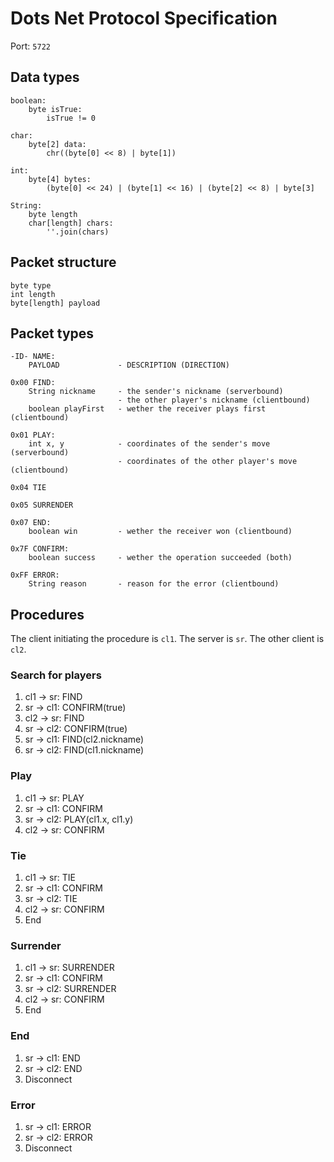 # Dots Net Protocol Specification
Port: `5722`
## Data types
    boolean:
        byte isTrue:
            isTrue != 0

    char:
        byte[2] data:
            chr((byte[0] << 8) | byte[1])

    int:
        byte[4] bytes:
            (byte[0] << 24) | (byte[1] << 16) | (byte[2] << 8) | byte[3]

    String:
        byte length
        char[length] chars:
            ''.join(chars)

## Packet structure
    byte type
    int length
    byte[length] payload

## Packet types
    -ID- NAME:
        PAYLOAD             - DESCRIPTION (DIRECTION)

    0x00 FIND:
        String nickname     - the sender's nickname (serverbound)
                            - the other player's nickname (clientbound)
        boolean playFirst   - wether the receiver plays first (clientbound)

    0x01 PLAY:
        int x, y            - coordinates of the sender's move (serverbound)
                            - coordinates of the other player's move (clientbound)

    0x04 TIE

    0x05 SURRENDER

    0x07 END:
        boolean win         - wether the receiver won (clientbound)

    0x7F CONFIRM:
        boolean success     - wether the operation succeeded (both)

    0xFF ERROR:
        String reason       - reason for the error (clientbound)

## Procedures
The client initiating the procedure is `cl1`.
The server is `sr`.
The other client is `cl2`.

### Search for players
1. cl1 -> sr: FIND
2. sr -> cl1: CONFIRM(true)
3. cl2 -> sr: FIND
4. sr -> cl2: CONFIRM(true)
5. sr -> cl1: FIND(cl2.nickname)
6. sr -> cl2: FIND(cl1.nickname)

### Play
1. cl1 -> sr: PLAY
2. sr -> cl1: CONFIRM
3. sr -> cl2: PLAY(cl1.x, cl1.y)
4. cl2 -> sr: CONFIRM

### Tie
1. cl1 -> sr: TIE
2. sr -> cl1: CONFIRM
3. sr -> cl2: TIE
4. cl2 -> sr: CONFIRM
5. End

### Surrender
1. cl1 -> sr: SURRENDER
2. sr -> cl1: CONFIRM
3. sr -> cl2: SURRENDER
4. cl2 -> sr: CONFIRM
5. End

### End
1. sr -> cl1: END
2. sr -> cl2: END
3. Disconnect

### Error
1. sr -> cl1: ERROR
2. sr -> cl2: ERROR
3. Disconnect